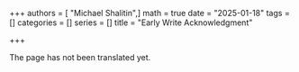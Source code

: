 +++
authors = [ "Michael Shalitin",]
math = true
date = "2025-01-18"
tags = []
categories = []
series = []
title = "Early Write Acknowledgment"

+++

The page has not been translated yet.